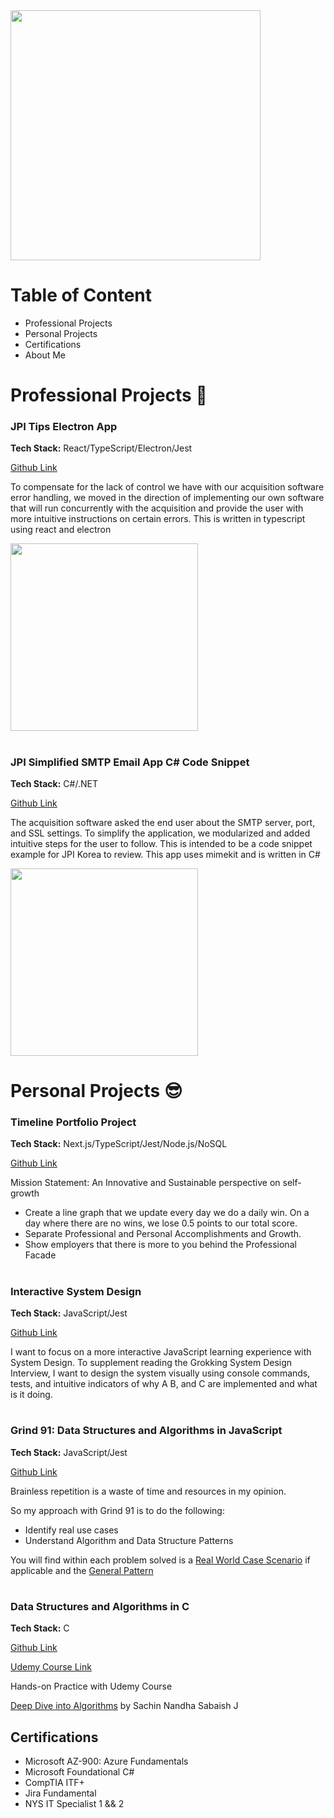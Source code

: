 
<img src="https://github.com/chitangchin/Chitangchin/assets/96362668/160e2588-e863-4fa0-9c63-43f22f87b820" width="400" />

# Table of Content
- Professional Projects
- Personal Projects
- Certifications
- About Me

# Professional Projects 💼

### JPI Tips Electron App

**Tech Stack:** React/TypeScript/Electron/Jest

[Github Link](https://github.com/chitangchin/JPI-Tips-Window-App) 

To compensate for the lack of control we have with our acquisition software error handling, we moved in the direction of implementing our own software that will run concurrently with the acquisition and provide the user with more intuitive instructions on certain errors. This is written in typescript using react and electron

<img src="https://github.com/chitangchin/Chitangchin/assets/96362668/e4371c21-a042-4e0f-a944-8677b47b77a3" height="300px"/>

#

### JPI Simplified SMTP Email App C# Code Snippet

**Tech Stack:** C#/.NET

[Github Link](https://github.com/chitangchin/Simplified-SMTP-Email-App) 

The acquisition software asked the end user about the SMTP server, port, and SSL settings. To simplify the application, we modularized and added intuitive steps for the user to follow. This is intended to be a code snippet example for JPI Korea to review. This app uses mimekit and is written in C#

<img src="https://github.com/chitangchin/Chitangchin/assets/96362668/b6f19af5-91a9-4c85-a1e0-f55e91d29ff7" height="300px"/>

# Personal Projects 😎

### Timeline Portfolio Project

**Tech Stack:** Next.js/TypeScript/Jest/Node.js/NoSQL

[Github Link](https://github.com/chitangchin/timelineportfolioproject)

Mission Statement: An Innovative and Sustainable perspective on self-growth
- Create a line graph that we update every day we do a daily win. On a day where there are no wins, we lose 0.5 points to our total score.
- Separate Professional and Personal Accomplishments and Growth.
- Show employers that there is more to you behind the Professional Facade

#

### Interactive System Design

**Tech Stack:** JavaScript/Jest

[Github Link](https://github.com/chitangchin/InteractiveSystemDesign)

I want to focus on a more interactive JavaScript learning experience with System Design. To supplement reading the Grokking System Design Interview, I want to design the system visually using console commands, tests, and intuitive indicators of why A B, and C are implemented and what is it doing.

#

### Grind 91: Data Structures and Algorithms in JavaScript

**Tech Stack:** JavaScript/Jest

[Github Link](https://github.com/chitangchin/Grind75Practice)

Brainless repetition is a waste of time and resources in my opinion.

So my approach with Grind 91 is to do the following:

- Identify real use cases
- Understand Algorithm and Data Structure Patterns

You will find within each problem solved is a <ins>Real World Case Scenario</ins> if applicable and the <ins>General Pattern</ins>

#

### Data Structures and Algorithms in C

**Tech Stack:** C

[Github Link](https://github.com/chitangchin/Grind75Practice)

[Udemy Course Link](https://www.udemy.com/course/deep-dive-into-algorithms/?couponCode=KEEPLEARNING)

Hands-on Practice with Udemy Course

<ins>Deep Dive into Algorithms</ins> by Sachin Nandha Sabaish J

## Certifications

- Microsoft AZ-900: Azure Fundamentals
- Microsoft Foundational C#
- CompTIA ITF+
- Jira Fundamental
- NYS IT Specialist 1 && 2

